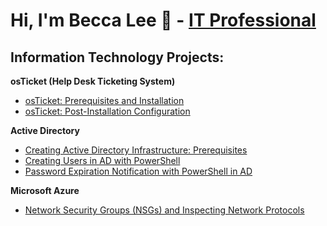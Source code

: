 <h1> Hi, I'm Becca Lee 👋 - <a href="https://www.linkedin.com/in/beccajlee/">IT Professional</a></h1>

<h2>Information Technology Projects:</h2>

<b>osTicket (Help Desk Ticketing System)</b>
<ul>
  <li><a href="https://github.com/beccslee/osticket-prereqs">osTicket: Prerequisites and Installation</a></li>
  <li><a href="https://github.com/beccslee/osticket-prereqs">osTicket: Post-Installation Configuration</a></li>
</ul>

<b>Active Directory</b>
<ul>
  <li><a href="https://github.com/beccslee/osticket-prereqs">Creating Active Directory Infrastructure: Prerequisites</a></li>
  <li><a href="https://github.com/beccslee/osticket-prereqs">Creating Users in AD with PowerShell</a></li>
  <li><a href="https://github.com/beccslee/osticket-prereqs">Password Expiration Notification with PowerShell in AD</a></li>
</ul>

<b>Microsoft Azure</b>
<ul>
  <li><a href="https://github.com/beccslee/osticket-prereqs">Network Security Groups (NSGs) and Inspecting Network Protocols</a></li>
</ul>
<!--
**beccslee/beccslee** is a ✨ _special_ ✨ repository because its `README.md` (this file) appears on your GitHub profile.

Here are some ideas to get you started:

- 🔭 I’m currently working on ...
- 🌱 I’m currently learning ...
- 👯 I’m looking to collaborate on ...
- 🤔 I’m looking for help with ...
- 💬 Ask me about ...
- 📫 How to reach me: ...
- 😄 Pronouns: ...
- ⚡ Fun fact: ...
-->
